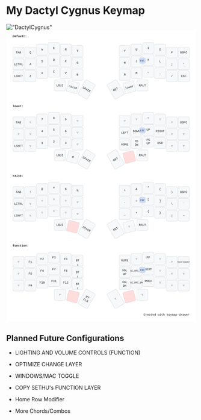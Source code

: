 # My Dactyl Cygnus Keymap

!["DactylCygnus"](cygnus.jpeg)
!["Keymap"](my_keymap.svg)

## Planned Future Configurations

- LIGHTING AND VOLUME CONTROLS (FUNCTION)
- OPTIMIZE CHANGE LAYER
- WINDOWS/MAC TOGGLE
- COPY SETHU's FUNCTION LAYER


- Home Row Modifier
- More Chords/Combos


